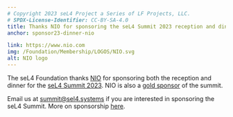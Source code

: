 ```yaml
---
# Copyright 2023 seL4 Project a Series of LF Projects, LLC.
# SPDX-License-Identifier: CC-BY-SA-4.0
title: Thanks NIO for sponsoring the seL4 Summit 2023 reception and dinner
anchor: sponsor23-dinner-nio

link: https://www.nio.com
img: /Foundation/Membership/LOGOS/NIO.svg
alt: NIO logo
---
```


The seL4 Foundation thanks [NIO](https://www.nio.com) for sponsoring both the
reception and dinner for the [seL4 Summit 2023](../Summit/2023). NIO
is also a [gold sponsor](#sponsor23-nio) of the summit.

Email us at [summit@sel4.systems](mailto:summit@sel4.systems) if you are
interested in sponsoring the seL4 Summit. More on sponsorship
[here](https://events.linuxfoundation.org/sel4-summit/sponsor/).
